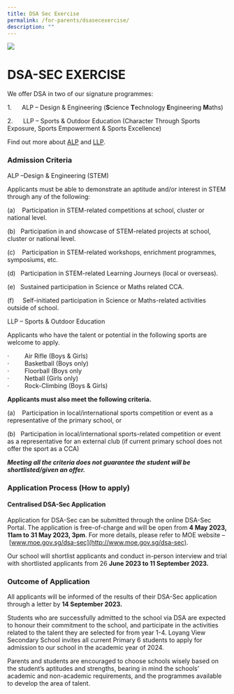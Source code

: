 ```yaml
---
title: DSA Sec Exercise
permalink: /for-parents/dsasecexercise/
description: ""
---
```

![](/images/Banner.jpg)

DSA-SEC EXERCISE
================

We offer DSA in two of our signature programmes:  

1.      ALP – Design & Engineering (**S**cience **T**echnology **E**ngineering **M**aths)

2.      LLP – Sports & Outdoor Education (Character Through Sports Exposure, Sports Empowerment & Sports Excellence)

Find out more about [ALP](/programmes/Applied-Learning-Programme-ALP/) and [LLP](/programmes/Learning-For-Life-Programme-LLP/). 

### **Admission Criteria**

ALP –Design & Engineering (STEM)

Applicants must be able to demonstrate an aptitude and/or interest in STEM through any of the following:

(a)    Participation in STEM-related competitions at school, cluster or national level.

(b)   Participation in and showcase of STEM-related projects at school, cluster or national level.

(c)    Participation in STEM-related workshops, enrichment programmes, symposiums, etc.

(d)   Participation in STEM-related Learning Journeys (local or overseas).

(e)   Sustained participation in Science or Maths related CCA.

(f)     Self-initiated participation in Science or Maths-related activities outside of school.

LLP – Sports & Outdoor Education

Applicants who have the talent or potential in the following sports are welcome to apply.

·         Air Rifle (Boys & Girls)  
·         Basketball (Boys only)  
·         Floorball (Boys only  
·         Netball (Girls only)  
·         Rock-Climbing (Boys & Girls)  

**Applicants must also meet the following criteria.**

(a)    Participation in local/international sports competition or event as a representative of the primary school, or

(b)   Participation in local/international sports-related competition or event as a representative for an external club (if current primary school does not offer the sport as a CCA)

 ***Meeting all the criteria does not guarantee the student will be shortlisted/given an offer.***

### **Application Process (How to apply)**

#### **Centralised DSA-Sec Application** 

Application for DSA-Sec can be submitted through the online DSA-Sec Portal. The application is free-of-charge and will be open from **4 May 2023, 11am to 31 May 2023, 3pm**. For more details, please refer to MOE website – [www.moe.gov.sg/dsa-sec](http://www.moe.gov.sg/dsa-sec).

Our school will shortlist applicants and conduct in-person interview and trial with shortlisted applicants from 26 **June 2023 to 11 September 2023.**

### **Outcome of Application**

All applicants will be informed of the results of their DSA-Sec application through a letter by **14 September 2023.**

Students who are successfully admitted to the school via DSA are expected to honour their commitment to the school, and participate in the activities related to the talent they are selected for from year 1-4. Loyang View Secondary School invites all current Primary 6 students to apply for admission to our school in the academic year of 2024.

Parents and students are encouraged to choose schools wisely based on the student’s aptitudes and strengths, bearing in mind the schools’ academic and non-academic requirements, and the programmes available to develop the area of talent.

